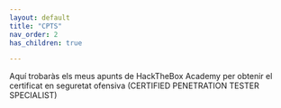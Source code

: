 ```yaml
---
layout: default
title: "CPTS"
nav_order: 2
has_children: true

---
```



Aquí trobaràs els meus apunts de HackTheBox Academy per obtenir el certificat en seguretat ofensiva (CERTIFIED PENETRATION TESTER SPECIALIST)
